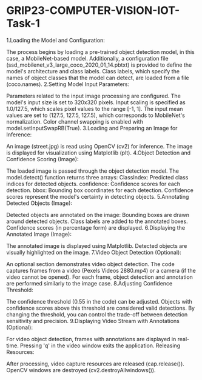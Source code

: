 # GRIP23-COMPUTER-VISION-IOT-Task-1

1.Loading the Model and Configuration:

The process begins by loading a pre-trained object detection model, in this case, a MobileNet-based model.
Additionally, a configuration file (ssd_mobilenet_v3_large_coco_2020_01_14.pbtxt) is provided to define the model's architecture and class labels.
Class labels, which specify the names of object classes that the model can detect, are loaded from a file (coco.names).
2.Setting Model Input Parameters:

Parameters related to the input image processing are configured.
The model's input size is set to 320x320 pixels.
Input scaling is specified as 1.0/127.5, which scales pixel values to the range [-1, 1].
The input mean values are set to (127.5, 127.5, 127.5), which corresponds to MobileNet's normalization.
Color channel swapping is enabled with model.setInputSwapRB(True).
3.Loading and Preparing an Image for Inference:

An image (street.jpg) is read using OpenCV (cv2) for inference.
The image is displayed for visualization using Matplotlib (plt).
4.Object Detection and Confidence Scoring (Image):

The loaded image is passed through the object detection model.
The model.detect() function returns three arrays:
ClassIndex: Predicted class indices for detected objects.
confidence: Confidence scores for each detection.
bbox: Bounding box coordinates for each detection.
Confidence scores represent the model's certainty in detecting objects.
5.Annotating Detected Objects (Image):

Detected objects are annotated on the image:
Bounding boxes are drawn around detected objects.
Class labels are added to the annotated boxes.
Confidence scores (in percentage form) are displayed.
6.Displaying the Annotated Image (Image):

The annotated image is displayed using Matplotlib.
Detected objects are visually highlighted on the image.
7.Video Object Detection (Optional):

An optional section demonstrates video object detection.
The code captures frames from a video (Pexels Videos 2880.mp4) or a camera (if the video cannot be opened).
For each frame, object detection and annotation are performed similarly to the image case.
8.Adjusting Confidence Threshold:

The confidence threshold (0.55 in the code) can be adjusted.
Objects with confidence scores above this threshold are considered valid detections.
By changing the threshold, you can control the trade-off between detection sensitivity and precision.
9.Displaying Video Stream with Annotations (Optional):

For video object detection, frames with annotations are displayed in real-time.
Pressing 'q' in the video window exits the application.
Releasing Resources:

After processing, video capture resources are released (cap.release()).
OpenCV windows are destroyed (cv2.destroyAllwindows()).


